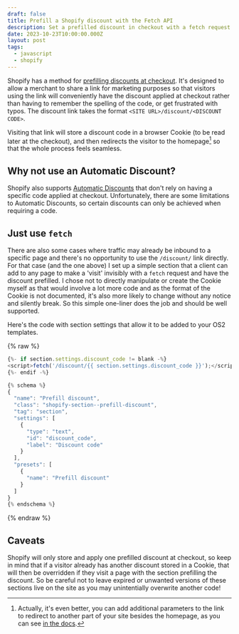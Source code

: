 ```yaml
---
draft: false
title: Prefill a Shopify discount with the Fetch API
description: Set a prefilled discount in checkout with a fetch request.
date: 2023-10-23T10:00:00.000Z
layout: post
tags:
  - javascript
  - shopify
---
```



Shopify has a method for [prefilling discounts at checkout](https://help.shopify.com/en/manual/discounts/managing-discount-codes#promote-a-discount-using-a-shareable-link). It's designed to allow a merchant to share a link for marketing purposes so that visitors using the link will conveniently have the discount applied at checkout rather than having to remember the spelling of the code, or get frustrated with typos. The discount link takes the format `<SITE URL>/discount/<DISCOUNT CODE>`.

Visiting that link will store a discount code in a browser Cookie (to be read later at the checkout), and then redirects the visitor to the homepage[^1] so that the whole process feels seamless.

## Why not use an Automatic Discount?

Shopify also supports [Automatic Discounts](https://help.shopify.com/en/manual/discounts/discount-types#automatic-discounts) that don't rely on having a specific code applied at checkout. Unfortunately, there are some limitations to Automatic Discounts, so certain discounts can only be achieved when requiring a code.


## Just use `fetch`

There are also some cases where traffic may already be inbound to a specific page and there's no opportunity to use the `/discount/` link directly. For that case (and the one above) I set up a simple section that a client can add to any page to make a 'visit' invisibly with a `fetch` request and have the discount prefilled. I chose not to directly manipulate or create the Cookie myself as that would involve a lot more code and as the format of the Cookie is not documented, it's also more likely to change without any notice and silently break. So this simple one-liner does the job and should be well supported.

Here's the code with section settings that allow it to be added to your OS2 templates.

{% raw %}
```js
{%- if section.settings.discount_code != blank -%}
<script>fetch('/discount/{{ section.settings.discount_code }}');</script>
{%- endif -%}

{% schema %}
{
  "name": "Prefill discount",
  "class": "shopify-section--prefill-discount",
  "tag": "section",
  "settings": [
    {
      "type": "text",
      "id": "discount_code",
      "label": "Discount code"
    }
  ],
  "presets": [
    {
      "name": "Prefill discount"
    }
  ]
}
{% endschema %}
```
{% endraw %}

## Caveats

Shopify will only store and apply one prefilled discount at checkout, so keep in mind that if a visitor already has another discount stored in a Cookie, that will then be overridden if they visit a page with the section prefilling the discount. So be careful not to leave expired or unwanted versions of these sections live on the site as you may unintentially overwrite another code!

[^1]: Actually, it's even better, you can add additional parameters to the link to redirect to another part of your site besides the homepage, as you can see [in the docs](https://help.shopify.com/en/manual/discounts/managing-discount-codes#promote-a-discount-using-a-shareable-link).
